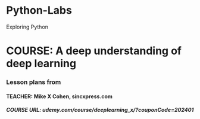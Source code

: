 # Python-Labs
Exploring Python

# COURSE: A deep understanding of deep learning
### Lesson plans from
#### TEACHER: Mike X Cohen, sincxpress.com
##### COURSE URL: udemy.com/course/deeplearning_x/?couponCode=202401
